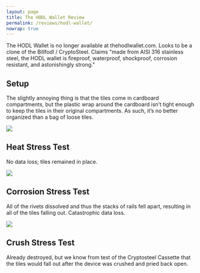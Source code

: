```yaml
---
layout: page
title: The HODL Wallet Review
permalink: /reviews/hodl-wallet/
nowrap: true
---
```

The HODL Wallet is no longer available at thehodlwallet.com. Looks to be a clone of the Billfodl / CryptoSteel. Claims "made from AISI 316 stainless steel, the HODL wallet is fireproof, waterproof, shockproof, corrosion resistant, and astonishingly strong."

## Setup

The slightly annoying thing is that the tiles come in cardboard compartments, but the plastic wrap around the cardboard isn’t tight enough to keep the tiles in their original compartments. As such, it’s no better organized than a bag of loose tiles.

<img src="../../img/devices/hodlwallet_new.jpeg" />

## Heat Stress Test

No data loss; tiles remained in place.

<img src="../../img/devices/hodlwallet_heat.jpeg" />

## Corrosion Stress Test

All of the rivets dissolved and thus the stacks of rails fell apart, resulting in all of the tiles falling out. Catastrophic data loss.

<img src="../../img/devices/hodlwallet_acid.jpeg" />

## Crush Stress Test

Already destroyed, but we know from test of the Cryptosteel Cassette that the tiles would fall out after the device was crushed and pried back open.
